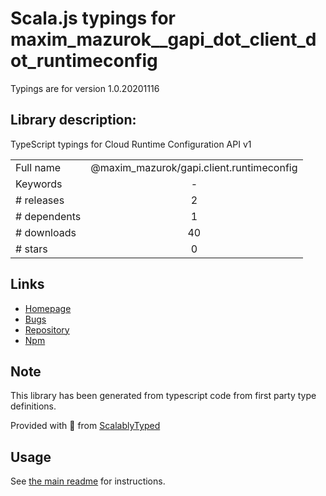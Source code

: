 
# Scala.js typings for maxim_mazurok__gapi_dot_client_dot_runtimeconfig

Typings are for version 1.0.20201116

## Library description:
TypeScript typings for Cloud Runtime Configuration API v1

|                    |                 |
| ------------------ | :-------------: |
| Full name          | @maxim_mazurok/gapi.client.runtimeconfig |
| Keywords           | - |
| # releases         | 2 |
| # dependents       | 1 |
| # downloads        | 40 |
| # stars            | 0 |

## Links
- [Homepage](https://github.com/Maxim-Mazurok/google-api-typings-generator#readme)
- [Bugs](https://github.com/Maxim-Mazurok/google-api-typings-generator/issues)
- [Repository](https://github.com/Maxim-Mazurok/google-api-typings-generator)
- [Npm](https://www.npmjs.com/package/%40maxim_mazurok%2Fgapi.client.runtimeconfig)
    


## Note
This library has been generated from typescript code from first party type definitions.

Provided with :purple_heart: from [ScalablyTyped](https://github.com/oyvindberg/ScalablyTyped)

## Usage
See [the main readme](../../readme.md) for instructions.


